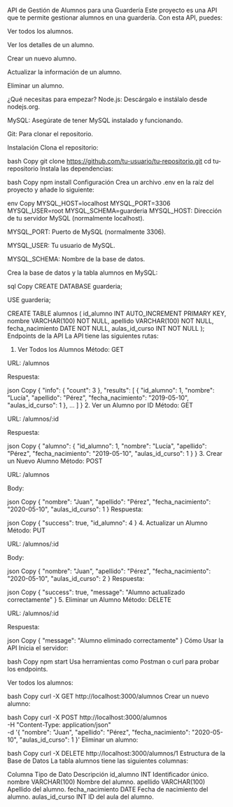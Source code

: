 API de Gestión de Alumnos para una Guardería
Este proyecto es una API que te permite gestionar alumnos en una guardería. Con esta API, puedes:

Ver todos los alumnos.

Ver los detalles de un alumno.

Crear un nuevo alumno.

Actualizar la información de un alumno.

Eliminar un alumno.

¿Qué necesitas para empezar?
Node.js: Descárgalo e instálalo desde nodejs.org.

MySQL: Asegúrate de tener MySQL instalado y funcionando.

Git: Para clonar el repositorio.

Instalación
Clona el repositorio:

bash
Copy
git clone https://github.com/tu-usuario/tu-repositorio.git
cd tu-repositorio
Instala las dependencias:

bash
Copy
npm install
Configuración
Crea un archivo .env en la raíz del proyecto y añade lo siguiente:

env
Copy
MYSQL_HOST=localhost
MYSQL_PORT=3306
MYSQL_USER=root
MYSQL_SCHEMA=guarderia
MYSQL_HOST: Dirección de tu servidor MySQL (normalmente localhost).

MYSQL_PORT: Puerto de MySQL (normalmente 3306).

MYSQL_USER: Tu usuario de MySQL.

MYSQL_SCHEMA: Nombre de la base de datos.

Crea la base de datos y la tabla alumnos en MySQL:

sql
Copy
CREATE DATABASE guarderia;

USE guarderia;

CREATE TABLE alumnos (
    id_alumno INT AUTO_INCREMENT PRIMARY KEY,
    nombre VARCHAR(100) NOT NULL,
    apellido VARCHAR(100) NOT NULL,
    fecha_nacimiento DATE NOT NULL,
    aulas_id_curso INT NOT NULL
);
Endpoints de la API
La API tiene las siguientes rutas:

1. Ver Todos los Alumnos
Método: GET

URL: /alumnos

Respuesta:

json
Copy
{
    "info": { "count": 3 },
    "results": [
        {
            "id_alumno": 1,
            "nombre": "Lucía",
            "apellido": "Pérez",
            "fecha_nacimiento": "2019-05-10",
            "aulas_id_curso": 1
        },
        ...
    ]
}
2. Ver un Alumno por ID
Método: GET

URL: /alumnos/:id

Respuesta:

json
Copy
{
    "alumno": {
        "id_alumno": 1,
        "nombre": "Lucía",
        "apellido": "Pérez",
        "fecha_nacimiento": "2019-05-10",
        "aulas_id_curso": 1
    }
}
3. Crear un Nuevo Alumno
Método: POST

URL: /alumnos

Body:

json
Copy
{
    "nombre": "Juan",
    "apellido": "Pérez",
    "fecha_nacimiento": "2020-05-10",
    "aulas_id_curso": 1
}
Respuesta:

json
Copy
{
    "success": true,
    "id_alumno": 4
}
4. Actualizar un Alumno
Método: PUT

URL: /alumnos/:id

Body:

json
Copy
{
    "nombre": "Juan",
    "apellido": "Pérez",
    "fecha_nacimiento": "2020-05-10",
    "aulas_id_curso": 2
}
Respuesta:

json
Copy
{
    "success": true,
    "message": "Alumno actualizado correctamente"
}
5. Eliminar un Alumno
Método: DELETE

URL: /alumnos/:id

Respuesta:

json
Copy
{
    "message": "Alumno eliminado correctamente"
}
Cómo Usar la API
Inicia el servidor:

bash
Copy
npm start
Usa herramientas como Postman o curl para probar los endpoints.

Ver todos los alumnos:

bash
Copy
curl -X GET http://localhost:3000/alumnos
Crear un nuevo alumno:

bash
Copy
curl -X POST http://localhost:3000/alumnos \
-H "Content-Type: application/json" \
-d '{
    "nombre": "Juan",
    "apellido": "Pérez",
    "fecha_nacimiento": "2020-05-10",
    "aulas_id_curso": 1
}'
Eliminar un alumno:

bash
Copy
curl -X DELETE http://localhost:3000/alumnos/1
Estructura de la Base de Datos
La tabla alumnos tiene las siguientes columnas:

Columna	Tipo de Dato	Descripción
id_alumno	INT	Identificador único.
nombre	VARCHAR(100)	Nombre del alumno.
apellido	VARCHAR(100)	Apellido del alumno.
fecha_nacimiento	DATE	Fecha de nacimiento del alumno.
aulas_id_curso	INT	ID del aula del alumno.
